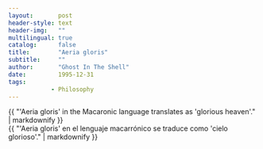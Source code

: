 ```yaml
---
layout:       post
header-style: text
header-img:   ""
multilingual: true
catalog:      false
title:        "Aeria gloris"
subtitle:     ""
author:       "Ghost In The Shell"
date:         1995-12-31 
tags:
            - Philosophy
---
```


<div class="en post-container">
    {{ "'Aeria gloris' in the Macaronic language translates as 'glorious heaven'." | markdownify }}
</div>

<div class="es post-container">
    {{ "'Aeria gloris' en el lenguaje macarrónico se traduce como 'cielo glorioso'." | markdownify }}
</div>
